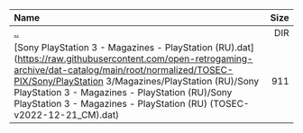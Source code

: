 |Name|Size|
|:---|---:|
|[..](../index.html)|DIR|
|[Sony PlayStation 3 - Magazines - PlayStation (RU).dat](https://raw.githubusercontent.com/open-retrogaming-archive/dat-catalog/main/root/normalized/TOSEC-PIX/Sony/PlayStation 3/Magazines/PlayStation (RU)/Sony PlayStation 3 - Magazines - PlayStation (RU)/Sony PlayStation 3 - Magazines - PlayStation (RU) (TOSEC-v2022-12-21_CM).dat)|911|
